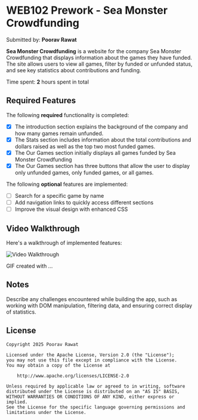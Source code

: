 # WEB102 Prework - Sea Monster Crowdfunding

Submitted by: **Poorav Rawat**

**Sea Monster Crowdfunding** is a website for the company Sea Monster Crowdfunding that displays information about the games they have funded. The site allows users to view all games, filter by funded or unfunded status, and see key statistics about contributions and funding.

Time spent: **2** hours spent in total

## Required Features

The following **required** functionality is completed:

- [x] The introduction section explains the background of the company and how many games remain unfunded.
- [x] The Stats section includes information about the total contributions and dollars raised as well as the top two most funded games.
- [x] The Our Games section initially displays all games funded by Sea Monster Crowdfunding
- [x] The Our Games section has three buttons that allow the user to display only unfunded games, only funded games, or all games.

The following **optional** features are implemented:

- [ ] Search for a specific game by name
- [ ] Add navigation links to quickly access different sections
- [ ] Improve the visual design with enhanced CSS

## Video Walkthrough

Here's a walkthrough of implemented features:

<img src='http://i.imgur.com/link/to/your/gif/file.gif' title='Video Walkthrough' width='' alt='Video Walkthrough' />

<!-- Replace this with whatever GIF tool you used! -->

GIF created with ...

<!-- Recommended tools:
[Kap](https://getkap.co/) for macOS
[ScreenToGif](https://www.screentogif.com/) for Windows
[peek](https://github.com/phw/peek) for Linux. -->

## Notes

Describe any challenges encountered while building the app, such as working with DOM manipulation, filtering data, and ensuring correct display of statistics.

## License

    Copyright 2025 Poorav Rawat

    Licensed under the Apache License, Version 2.0 (the "License");
    you may not use this file except in compliance with the License.
    You may obtain a copy of the License at

        http://www.apache.org/licenses/LICENSE-2.0

    Unless required by applicable law or agreed to in writing, software
    distributed under the License is distributed on an "AS IS" BASIS,
    WITHOUT WARRANTIES OR CONDITIONS OF ANY KIND, either express or implied.
    See the License for the specific language governing permissions and
    limitations under the License.
